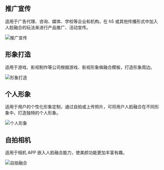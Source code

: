 ## 推广宣传
适用于广告代理、咨询、媒体、学校等企业和机构，在 h5 或其他传播形式中加入人脸融合的玩法来进行产品推广、活动宣传。

![推广宣传](https://main.qcloudimg.com/raw/de314b6185966150d9dd4c64841bc449.png)

## 形象打造
适用于游戏、影视制作等公司根据游戏、影视形象做融合模板，打造形象周边。

![形象打造](https://main.qcloudimg.com/raw/735dbc8f3316fd42e5554ccf2c71aa42.png)

## 个人形象
适用于用户的个性化形象定制，通过自拍或上传照片，可将用户人脸融合在不同形象中，打造独特的个人形象。

![个人形象](https://main.qcloudimg.com/raw/27a0dd7f8b6f100cf742fc06af605b8a.png)

## 自拍相机
适用于相机 APP 嵌入人脸融合能力，使美颜功能更加丰富有趣。

![自拍融合](https://main.qcloudimg.com/raw/1ef058fafe17d231a6b492acfd36d1cb.png)
